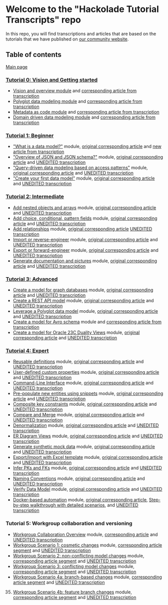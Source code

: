 # Welcome to the "Hackolade Tutorial Transcripts" repo
In this repo, you will find transcriptions and articles that are based on the tutorials that we have published on [our community website](https://community.hackolade.com/slides/all).

## Table of contents
[Main page](https://github.com/rvanbruggen/HackoladeTutorialTranscripts)

### [Tutorial 0: Vision and Getting started](https://community.hackolade.com/slides/hackolade-studio-tutorial-0-vision-getting-started-6)
* [Vision and overview module](https://community.hackolade.com/slides/slide/vision-overview-55?fullscreen=1) and [corresponding article from transcription](https://github.com/rvanbruggen/HackoladeTutorialTranscripts/blob/main/Tutorial%20-%20Getting%20Started%20part%201%20-%20Overview.md)
* [Polyglot data modeling module](https://community.hackolade.com/slides/slide/polyglot-data-modeling-50?fullscreen=1) and [corresponding article from transcription](https://github.com/rvanbruggen/HackoladeTutorialTranscripts/blob/main/Tutorial%200%20-%20Getting%20Started%20part%202%20-%20Polyglot%20data%20modeling.md)
* [Metadata as code module](https://community.hackolade.com/slides/slide/metadata-as-code-51?fullscreen=1) and [corresponding article from transcription](https://github.com/rvanbruggen/HackoladeTutorialTranscripts/blob/main/Tutorial%200%20-%20Getting%20Started%20part%203%20-%20Metadata%20as%20code.md)
* [Domain driven data modeling module](https://community.hackolade.com/slides/slide/domain-driven-data-modeling-52?fullscreen=1) and [corresponding article from transcription](https://github.com/rvanbruggen/HackoladeTutorialTranscripts/blob/main/Tutorial%200%20-%20Getting%20Started%20part%204%20-%20Domain-driven%20data%20modeling.md)


### [Tutorial 1: Beginner](https://community.hackolade.com/slides/hackolade-studio-tutorial-1-beginner-1)
* ["What is a data model?"](https://community.hackolade.com/slides/slide/part-1-what-is-a-data-model-3?fullscreen=1) module, [original corresponding article](https://hackolade.com/help/Whatisadatamodel.html) and [new article from transcription](https://github.com/rvanbruggen/HackoladeTutorialTranscripts/blob/main/Tutorial%201%20-%20Beginner%20part%201%20-%20What%20is%20a%20data%20model.md)
* ["Overview of JSON and JSON schema?"](https://community.hackolade.com/slides/slide/part-2-overview-of-json-and-json-schema-4?fullscreen=1) module, [original corresponding article](https://hackolade.com/help/OverviewofJSONandJSONSchema.html) and [UNEDITED transcription](https://github.com/rvanbruggen/HackoladeTutorialTranscripts/blob/main/Tutorial%201%20-%20Beginner%20part%202%20-%20Overview%20of%20JSON%20and%20JSON%20schema.md)
* ["Query-driven data modeling based on access patterns"](https://community.hackolade.com/slides/slide/part-3-query-driven-data-modeling-based-on-access-patterns-5?fullscreen=1) module, [original corresponding article](https://hackolade.com/help/Query-drivendatamodelingbasedona.html) and [UNEDITED transcription](https://github.com/rvanbruggen/HackoladeTutorialTranscripts/blob/main/Tutorial%201%20-%20Beginner%20part%203%20-%20Query-driven%20data%20modeling%20based%20on%20access%20patterns.md)
* ["Create your first data model"](https://community.hackolade.com/slides/slide/part-4-create-your-first-data-model-6?fullscreen=1) module, [original corresponding article](https://hackolade.com/help/Createyourfirstdatamodel.html) and [UNEDITED transcription](https://github.com/rvanbruggen/HackoladeTutorialTranscripts/blob/main/Tutorial%201%20-%20Beginner%20part%204%20-%20Create%20your%20first%20data%20model.md)

### [Tutorial 2: Intermediate](https://community.hackolade.com/slides/hackolade-studio-tutorial-2-intermediate-2)
* [Add nested objects and arrays](https://community.hackolade.com/slides/slide/part-5-add-nested-objects-and-arrays-12?fullscreen=1) module, [original corresponding article](https://hackolade.com/help/Addnestedobjectsandarrays.html) and [UNEDITED transcription](https://github.com/rvanbruggen/HackoladeTutorialTranscripts/blob/main/Tutorial%202%20-%20Intermediate%20part%205%20-%20Add%20nested%20objects%20and%20arrays.md)
* [Add choice, conditional, pattern fields](https://community.hackolade.com/slides/slide/part-6-add-choice-conditional-pattern-fields-13?fullscreen=1) module, [original corresponding article](https://hackolade.com/help/Addachoiceconditionalorpatternfi.html) and [UNEDITED transcription](https://github.com/rvanbruggen/HackoladeTutorialTranscripts/blob/main/Tutorial%202%20-%20Intermediate%20part%206%20-%20Add%20choice%2C%20conditional%2C%20pattern%20fields.md)
* [Add relationships](https://community.hackolade.com/slides/slide/part-7-add-relationships-14?fullscreen=1) module, [original corresponding article](https://hackolade.com/help/Addrelationships.html) [UNEDITED transcription](https://github.com/rvanbruggen/HackoladeTutorialTranscripts/blob/main/Tutorial%202%20-%20Intermediate%20part%207%20-%20Add%20relationships.md)
* [Import or reverse-engineer](https://community.hackolade.com/slides/slide/part-8-import-or-reverse-engineer-15?fullscreen=1) module, [original corresponding article](https://hackolade.com/help/Importorreverse-engineer.html) and [UNEDITED transcription](https://github.com/rvanbruggen/HackoladeTutorialTranscripts/blob/main/Tutorial%202%20-%20Intermediate%20part%208%20-%20Import%20or%20reverse-engineer.md)
* [Export or forward-engineer](https://community.hackolade.com/slides/slide/part-9-export-or-forward-engineer-16?fullscreen=1) module, [original corresponding article](https://hackolade.com/help/Exportorforward-engineer.html) and [UNEDITED transcription](https://github.com/rvanbruggen/HackoladeTutorialTranscripts/blob/main/Tutorial%202%20-%20Intermediate%20part%209%20-%20Export%20or%20forward-engineer.md)
* [Generate documentation and pictures](https://community.hackolade.com/slides/slide/part-10-generate-documentation-and-pictures-17?fullscreen=1) module, [original corresponding article](https://hackolade.com/help/Generatedocumentationandpictures.html) and [UNEDITED transcription](https://github.com/rvanbruggen/HackoladeTutorialTranscripts/blob/main/Tutorial%202%20-%20Intermediate%20part%2010%20-%20Generate%20documentation%20and%20pictures.md)

### [Tutorial 3: Advanced](https://community.hackolade.com/slides/hackolade-studio-tutorial-3-advanced-3)

* [Create a model for graph databases](https://community.hackolade.com/slides/slide/create-a-model-for-graph-databases-20?fullscreen=1) module, [original corresponding article](https://hackolade.com/help/Createmodelforgraphdatabases.html) and [UNEDITED transcription](https://github.com/rvanbruggen/HackoladeTutorialTranscripts/blob/main/Tutorial%203%20-%20Advanced%20part%2011%20-%20Create%20a%20model%20for%20graph%20databases.md)
* [Create a REST API model](https://community.hackolade.com/slides/slide/create-a-rest-api-model-22?fullscreen=1) module, [original corresponding article](https://hackolade.com/help/CreateaRESTAPImodel.html) and [UNEDITED transcription](https://github.com/rvanbruggen/HackoladeTutorialTranscripts/blob/main/Tutorial%203%20-%20Advanced%20part%2012%20-%20Create%20a%20REST%20API%20model.md)
* [Leverage a Polyglot data model](https://community.hackolade.com/slides/slide/leverage-a-polyglot-data-model-23?fullscreen=1) module, [original corresponding article](https://hackolade.com/help/LeverageaPolyglotdatamodel.html) and [UNEDITED transcription](https://github.com/rvanbruggen/HackoladeTutorialTranscripts/blob/main/Tutorial%203%20-%20Advanced%20part%2013%20-%20Leverage%20a%20polyglot%20data%20model.md)
* [Create a model for Avro schema](https://community.hackolade.com/slides/slide/create-a-model-for-avro-schema-56?fullscreen=1) module and [corresponding article from transcription](https://github.com/rvanbruggen/HackoladeTutorialTranscripts/blob/main/Tutorial%203%20-%20Advanced%20part%2014%20-%20Create%20a%20model%20for%20Avro%20schema.md)
* [Create a model for Oracle 23C Duality Views](https://community.hackolade.com/slides/slide/oracle-23c-duality-views-58?fullscreen=1) module, [original corresponding article](https://hackolade.com/help/Oracle23cDualityViews.html) and [UNEDITED transcription](https://github.com/rvanbruggen/HackoladeTutorialTranscripts/blob/main/Tutorial%203%20-%20Advanced%20part%2035%20-%20Create%20a%20model%20for%20Oracle%2023C%20Duality%20Views.md)

### [Tutorial 4: Expert](https://community.hackolade.com/slides/hackolade-studio-tutorial-4-expert-4)

* [Reusable definitions](https://community.hackolade.com/slides/slide/reusable-definitions-7?fullscreen=1) module, [original corresponding article](https://hackolade.com/help/Addreusabledefinitions.html) and [UNEDITED transcription](https://github.com/rvanbruggen/HackoladeTutorialTranscripts/blob/main/Tutorial%204%20-%20Expert%20part%2015%20-%20Reusable%20definitions.md)
* [User-defined custom properties](https://community.hackolade.com/slides/slide/user-defined-custom-properties-8?fullscreen=1) module, [original corresponding article](https://hackolade.com/help/Configurecustomproperties.html) and [UNEDITED transcription](https://github.com/rvanbruggen/HackoladeTutorialTranscripts/blob/main/Tutorial%204%20-%20Expert%20part%2016%20-%20User-defined%20custom%20properties.md)
* [Command-Line Interface](https://community.hackolade.com/slides/slide/command-line-interface-21?fullscreen=1) module, [original corresponding article](https://hackolade.com/help/IntegratetheCLIwithDevOpsCICDpip.html) and [UNEDITED transcription](https://github.com/rvanbruggen/HackoladeTutorialTranscripts/blob/main/Tutorial%204%20-%20Expert%20part%2017%20-%20Command-line%20interface.md)
* [Pre-populate new entities using snippets](https://community.hackolade.com/slides/slide/pre-populate-new-entities-using-snippets-9?fullscreen=1) module, [original corresponding article](https://hackolade.com/help/Pre-populatenewentitiesusingsnip.html) and [UNEDITED transcription](https://github.com/rvanbruggen/HackoladeTutorialTranscripts/blob/main/Tutorial%204%20-%20Expert%20part%2018%20-%20Pre-populate%20new%20entities%20using%20snippets.md)
* [Composite key constraints](https://community.hackolade.com/slides/slide/composite-key-constraints-10?fullscreen=1) module, [original corresponding article](https://hackolade.com/help/Definecompositekeyconstraints.html) and [UNEDITED transcription](https://github.com/rvanbruggen/HackoladeTutorialTranscripts/blob/main/Tutorial%204%20-%20Expert%20part%2019%20-%20Composite%20key%20constraints.md)
* [Compare and Merge](https://community.hackolade.com/slides/slide/compare-and-merge-27?fullscreen=1) module, [original corresponding article](https://hackolade.com/help/Compareandmergemodels.html) and [UNEDITED transcription](https://github.com/rvanbruggen/HackoladeTutorialTranscripts/blob/main/Tutorial%204%20-%20Expert%20part%2020%20-%20Compare%20and%20merge.md)
* [Denormalization](https://community.hackolade.com/slides/slide/denormalization-28?fullscreen=1) module, [original corresponding article](https://hackolade.com/help/Relationshipsanddenormalization.html) and [UNEDITED transcription](https://github.com/rvanbruggen/HackoladeTutorialTranscripts/blob/main/Tutorial%204%20-%20Expert%20part%2021%20-%20Denormalization.md)
* [ER Diagram Views](https://community.hackolade.com/slides/slide/er-diagram-views-29?fullscreen=1) module, [original corresponding article](https://hackolade.com/help/EntityboxesinERdiagram.html#ER%20Diagram%20Views) and [UNEDITED transcription](https://github.com/rvanbruggen/HackoladeTutorialTranscripts/blob/main/Tutorial%204%20-%20Expert%20part%2022%20-%20ER%20Diagram%20Views.md)
* [Generate synthetic mock data](https://community.hackolade.com/slides/slide/generate-synthetic-mock-data-30?fullscreen=1) module, [original corresponding article](https://hackolade.com/help/Generatemockdatafortesting.html) and [UNEDITED transcription](https://github.com/rvanbruggen/HackoladeTutorialTranscripts/blob/main/Tutorial%204%20-%20Expert%20part%2023%20-%20Generate%20synthetic%20mock%20data.md)
* [Export/Import with Excel template](https://community.hackolade.com/slides/slide/export-import-with-excel-template-31?fullscreen=1) module, [original corresponding article](https://hackolade.com/help/Exceltemplate.html) and [UNEDITED transcription](https://github.com/rvanbruggen/HackoladeTutorialTranscripts/blob/main/Tutorial%204%20-%20Expert%20part%2024%20-%20Export%20Import%20with%20Excel%20template.md)
* [Infer PKs and FKs](https://community.hackolade.com/slides/slide/infer-pks-and-fks-32?fullscreen=1) module, [original corresponding article](https://hackolade.com/help/InferPrimaryKeysandForeignKeyRel.html) and [UNEDITED transcription](https://github.com/rvanbruggen/HackoladeTutorialTranscripts/blob/main/Tutorial%204%20-%20Expert%20part%2025%20-%20Infer%20PKs%20and%20FKs.md)
* [Naming Conventions](https://community.hackolade.com/slides/slide/naming-conventions-33?fullscreen=1) module, [original corresponding article](https://hackolade.com/help/Namingconventions.html) and [UNEDITED transcription](https://github.com/rvanbruggen/HackoladeTutorialTranscripts/blob/main/Tutorial%204%20-%20Expert%20part%2026%20-%20Naming%20conventions.md)
* [Verify Data Model](https://community.hackolade.com/slides/slide/verify-data-model-41?fullscreen=1) module, [original corresponding article](https://hackolade.com/help/VerifyDataModel.html) and [UNEDITED transcription](https://github.com/rvanbruggen/HackoladeTutorialTranscripts/blob/main/Tutorial%204%20-%20Expert%20part%2027%20-%20Verify%20data%20model.md)
* [Docker-based automation](https://community.hackolade.com/slides/slide/docker-based-automation-57?fullscreen=1) module, [original corresponding article](https://github.com/hackolade/docker/tree/main/Studio), [Step-by-step walkthrough with detailed scenarios](https://github.com/rvanbruggen/docker/blob/main/Studio/article/Docker%2BCLI-tutorial.md), and [UNEDITED transcription](https://github.com/rvanbruggen/HackoladeTutorialTranscripts/blob/main/Tutorial%204%20-%20Expert%20part%2028%20-%20Docker-based%20automation.md)

### Tutorial 5: Workgroup collaboration and versioning
* [Workgroup Collaboration Overview](https://community.hackolade.com/slides/slide/workgroup-collaboration-overview-34?fullscreen=1) module, [corresponding article](https://github.com/rvanbruggen/HackoladeGitTestRepo#readme) and [UNEDITED transcription](https://github.com/rvanbruggen/HackoladeTutorialTranscripts/blob/main/Tutorial%205%20-%20Workgroup%20collaboration%20and%20versioning%20part%2029%20-%20Overview.md)
* [Workgroup Scenario 1: cosmetic changes](https://community.hackolade.com/slides/slide/workgroup-scenario-1-cosmetic-changes-35?fullscreen=1) module, [corresponding article segment](https://github.com/rvanbruggen/HackoladeGitTestRepo#scenario-1---small-conflicting-change-to-the-data-model-that-is-cosmetic-and-is-auto-resolved) and [UNEDITED transcription](https://github.com/rvanbruggen/HackoladeTutorialTranscripts/blob/main/Tutorial%205%20-%20Workgroup%20collaboration%20and%20versioning%20part%2030%20-%20Cosmetic%20changes.md)
* [Workgroup Scenario 2: non-conflicting model changes](https://community.hackolade.com/slides/slide/workgroup-scenario-2-non-conflicting-model-changes-36?fullscreen=1) module, [corresponding article segment](https://github.com/rvanbruggen/HackoladeGitTestRepo#scenario-2---small-non-conflicting--non-cosmetic-change-to-the-data-model-with-git-based-resolution) and [UNEDITED transcription](https://github.com/rvanbruggen/HackoladeTutorialTranscripts/blob/main/Tutorial%205%20-%20Workgroup%20collaboration%20and%20versioning%20part%2031%20-%20Non-conflicting%20model%20changes.md)
* [Workgroup Scenario 3: conflicting model changes](https://community.hackolade.com/slides/slide/workgroup-scenario-3-conflicting-model-changes-37?fullscreen=1) module, [corresponding article segment](https://github.com/rvanbruggen/HackoladeGitTestRepo#scenario-3---small-conflicting-change-to-the-data-model-with-git-based-resolution) and [UNEDITED transcription](https://github.com/rvanbruggen/HackoladeTutorialTranscripts/blob/main/Tutorial%205%20-%20Workgroup%20collaboration%20and%20versioning%20part%2032%20-%20Conflicting%20model%20changes.md)
* [Workgroup Scenario 4a: branch-based changes](https://community.hackolade.com/slides/slide/workgroup-scenario-4a-branch-based-changes-38?fullscreen=1) module, [corresponding article segment](https://github.com/rvanbruggen/HackoladeGitTestRepo#scenario-4a---large-branch-based-changes-minor-fixes-and-new-features-to-the-data-model-using-pull-requests) and [UNEDITED transcription](https://github.com/rvanbruggen/HackoladeTutorialTranscripts/blob/main/Tutorial%205%20-%20Workgroup%20collaboration%20and%20versioning%20part%2033%20-%20Branch-based%20changes.md)
35. [Workgroup Scenario 4b: feature branch changes](https://community.hackolade.com/slides/slide/workgroup-scenario-4b-feature-branch-changes-39?fullscreen=1) module, [corresponding article segment](https://github.com/rvanbruggen/HackoladeGitTestRepo#scenario-4b---large-feature-branch-based-change-to-the-data-model-using-pull-request) and [UNEDITED transcription](https://github.com/rvanbruggen/HackoladeTutorialTranscripts/blob/main/Tutorial%205%20-%20Workgroup%20collaboration%20and%20versioning%20part%2034%20-%20Feature%20branch%20changes.md)
